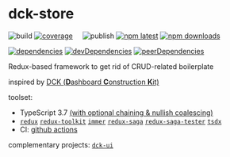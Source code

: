 # dck-store

![build](https://github.com/ambroseus/dck-store/workflows/build/badge.svg)
[![coverage](https://codecov.io/gh/ambroseus/dck-store/branch/master/graph/badge.svg)](https://codecov.io/gh/ambroseus/dck-store/branch/master)&nbsp;&nbsp;&nbsp;&nbsp;
![publish](https://github.com/ambroseus/dck-store/workflows/publish/badge.svg)
[![npm latest](https://img.shields.io/npm/v/@ambroseus/dck-store/latest?label=npm&style=flat)](https://www.npmjs.com/package/@ambroseus/dck-store)
[![npm downloads](https://img.shields.io/npm/dm/@ambroseus/dck-store.svg)](https://www.npmjs.com/package/@ambroseus/dck-store)

[![dependencies](https://david-dm.org/ambroseus/dck-store/status.svg)](https://david-dm.org/ambroseus/dck-store)
[![devDependencies](https://david-dm.org/ambroseus/dck-store/dev-status.svg)](https://david-dm.org/ambroseus/dck-store?type=dev)
[![peerDependencies](https://david-dm.org/ambroseus/dck-store/peer-status.svg)](https://david-dm.org/ambroseus/dck-store?type=peer)

Redux-based framework to get rid of CRUD-related boilerplate

inspired by [DCK (**D**ashboard **C**onstruction **K**it)](https://agilevisioncompany.github.io/dck/)

toolset:

- TypeScript 3.7 [(with optional chaining & nullish coalescing)](https://www.typescriptlang.org/docs/handbook/release-notes/typescript-3-7.html)
- [`redux`](https://redux.js.org) [`redux-toolkit`](https://redux-toolkit.js.org) [`immer`](https://immerjs.github.io/immer) [`redux-saga`](https://redux-saga.js.org) [`redux-saga-tester`](https://github.com/wix/redux-saga-tester) [`tsdx`](https://github.com/jaredpalmer/tsdx)
- CI: [github actions](https://github.com/features/actions)

complementary projects: [`dck-ui`](https://github.com/ambroseus/dck-ui)
